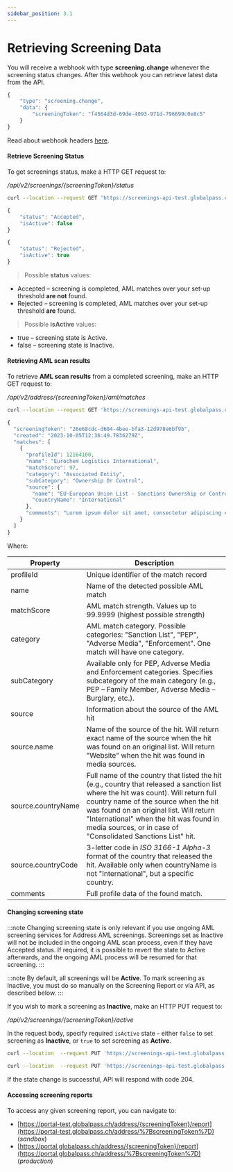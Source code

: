```yaml
---
sidebar_position: 3.1
---
```


# Retrieving Screening Data

You will receive a webhook with type **screening.change** whenever the screening status changes.
After this webhook you can retrieve latest data from the API.

```js title="Example webhook"
{
    "type": "screening.change",
    "data": {
        "screeningToken": "f4564d3d-69de-4093-971d-796699c0e8c5"
    }
}
```
Read about webhook headers [here](https://developer.globalpass.ch/api-integration-guide/kyc-screenings/retrieving-screening-data#webhook-headers).

#### Retrieve Screening Status

To get screenings status, make a HTTP GET request to:

_/api/v2/screenings/{screeningToken}/status_

```bash title="Example request"
curl --location --request GET 'https://screenings-api-test.globalpass.ch/api/v2/screenings/f4564d3d-69de-4093-971d-796699c0e8c5/status' --header 'Authorization: Bearer {your_access_token}'
```

```js title="Example response #1"
{
    "status": "Accepted",
    "isActive": false
}
```

```js title="Example response #2"
{
    "status": "Rejected",
    "isActive": true
}
```

> Possible **status** values:

- Accepted – screening is completed, AML matches over your set-up threshold **are not** found.
- Rejected – screening is completed, AML matches over your set-up threshold **are** found.

> Possible **isActive** values:

- true – screening state is Active.
- false – screening state is Inactive.

#### Retrieving AML scan results

To retrieve **AML scan results** from a completed screening, make an HTTP GET request to:

_/api/v2/address/{screeningToken}/aml/matches_

```bash title="Example request"
curl --location --request GET 'https://screenings-api-test.globalpass.ch/api/v2/address/9519c730-5d6e-4c23-b89a-8c4d06899e7f/aml/matches' --header 'Authorization: Bearer {your_access_token}'
```

```js title="Example response"
{
  "screeningToken": "26e68cdc-d604-4bee-bfa3-12d978e6bf9b",
  "created": "2023-10-05T12:36:49.7836279Z",
  "matches": [
    {
      "profileId": 12164100,
      "name": "Eurochem Logistics International",
      "matchScore": 97,
      "category": "Associated Entity",
      "subCategory": "Ownership Or Control",
      "source": {
        "name": "EU-European Union List - Sanctions Ownership or Control",
        "countryName": "International"
      },
      "comments": "Lorem ipsum dolor sit amet, consectetur adipiscing elit. Aenean sed tortor viverra, tincidunt arcu pulvinar, placerat lectus. Maecenas tristique velit vitae sem dignissim ultrices. Suspendisse nec congue massa. Nam porta posuere lacus ut posuere. Morbi finibus lectus eget ornare tempor. Vivamus ultricies non ipsum vitae ornare. Praesent ut fermentum nunc. Maecenas et dui malesuada, rutrum purus a, blandit eros. Quisque ex nibh, vestibulum nec purus sit amet, ultricies vulputate urna. Proin fringilla libero odio, at elementum elit vehicula eu. Etiam ac est a massa pulvinar congue at non felis. Suspendisse varius commodo elit sed cursus. Nullam auctor erat fringilla velit sodales mollis. In quis enim quam."
    }
  ]
}
```

Where:

| Property| Description|
|-|-|
| profileId | Unique identifier of the match record |
| name | Name of the detected possible AML match |
| matchScore | AML match strength. Values up to 99.9999 (highest possible strength)|
| category | AML match category. Possible categories: "Sanction List", "PEP", "Adverse Media", "Enforcement". One match will have one category.|
| subCategory | Available only for PEP, Adverse Media and Enforcement categories. Specifies subcategory of the main category (e.g., PEP – Family Member, Adverse Media – Burglary, etc.). |
| source | Information about the source of the AML hit |
| source.name | Name of the source of the hit. Will return exact name of the source when the hit was found on an original list. Will return "Website" when the hit was found in media sources. |
| source.countryName | Full name of the country that listed the hit (e.g., country that released a sanction list where the hit was count). Will return full country name of the source when the hit was found on an original list. Will return "International" when the hit was found in media sources, or in case of "Consolidated Sanctions List" hit. |
| source.countryCode | 3-letter code in _ISO 3166-1 Alpha-3_ format of the country that released the hit. Available only when countryName is not "International", but a specific country. |
| comments | Full profile data of the found match. |

#### Changing screening state

:::note
Changing screening state is only relevant if you use ongoing AML screening services for Address AML screenings. Screenings set as Inactive will not be included in the ongoing AML scan process, even if they have Accepted status. If required, it is possible to revert the state to Active afterwards, and the ongoing AML process will be resumed for that screening.
:::

:::note
By default, all screenings will be **Active**. To mark screening as Inactive, you must do so manually on the Screening Report or via API, as described below.
:::

If you wish to mark a screening as **Inactive**, make an HTTP PUT request to:

_/api/v2/screenings/{screeningToken}/active_

In the request body, specify required `isActive` state - either `false` to set screening as **Inactive**, or `true` to set screening as **Active**.

```bash title="Example request - setting state as Inactive"
curl --location  --request PUT 'https://screenings-api-test.globalpass.ch/api/v2/screenings/9519c730-5d6e-4c23-b89a-8c4d06899e7f/active' --header 'Authorization: Bearer {your_access_token}'\-H 'Content-Type: application/json' \-d '{"isActive": false}'
```

```bash title="Example request - setting state as Active"
curl --location  --request PUT 'https://screenings-api-test.globalpass.ch/api/v2/screenings/9519c730-5d6e-4c23-b89a-8c4d06899e7f/active' --header 'Authorization: Bearer {your_access_token}'\-H 'Content-Type: application/json' \-d '{"isActive": true}'
```

If the state change is successful, API will respond with code 204.

#### Accessing screening reports

To access any given screening report, you can navigate to:
- [https://portal-test.globalpass.ch/address/{screeningToken}/report](https://portal-test.globalpass.ch/address/%7BscreeningToken%7D) (_sandbox_)
- [https://portal.globalpass.ch/address/{screeningToken}/report](https://portal.globalpass.ch/address/%7BscreeningToken%7D) (_production_)
